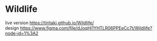 # Wildlife
live version https://tiritaki.github.io/Wildlife/ <br>
design https://www.figma.com/file/dJoqHi1YHTLR06PPEeCc7t/Wildlife?node-id=1%3A2
